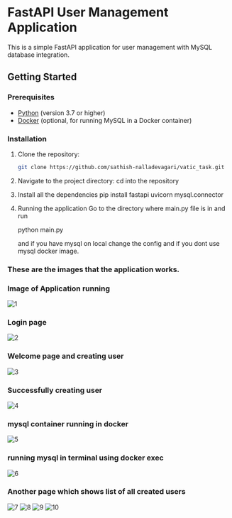 # FastAPI User Management Application

This is a simple FastAPI application for user management with MySQL database integration.

## Getting Started

### Prerequisites

- [Python](https://www.python.org/) (version 3.7 or higher)
- [Docker](https://www.docker.com/) (optional, for running MySQL in a Docker container)

### Installation

1. Clone the repository:

   ```bash
   git clone https://github.com/sathish-nalladevagari/vatic_task.git

2. Navigate to the project directory:
   cd into the repository

3. Install all the dependencies
   pip install fastapi uvicorn mysql.connector

4. Running the application
   Go to the directory where main.py file is in and run

   python main.py

   and if you have mysql on local change the config and if you dont use mysql docker image.

### These are the images that the application works.

### Image of Application running
![1](https://github.com/sathish-nalladevagari/vatic_task/assets/104757035/38b9c8f1-f2f6-4669-82f9-ac7b374e474c)

### Login page
![2](https://github.com/sathish-nalladevagari/vatic_task/assets/104757035/851c2db9-3b7b-4152-a15d-5a29bebc1eb8)

###  Welcome page and creating user
![3](https://github.com/sathish-nalladevagari/vatic_task/assets/104757035/1dde16b6-3e34-49de-944a-006a54354106)

### Successfully creating user 
![4](https://github.com/sathish-nalladevagari/vatic_task/assets/104757035/275e6b19-18f4-47c2-a52e-1c4b5ab3e36c)

### mysql container running in docker
![5](https://github.com/sathish-nalladevagari/vatic_task/assets/104757035/83fb3b50-2d31-48eb-8f66-91c1af690d56)

### running mysql in terminal using docker exec
![6](https://github.com/sathish-nalladevagari/vatic_task/assets/104757035/936a267b-36e0-4903-8264-e6fc98323e19)

### Another page which shows list of all created users
![7](https://github.com/sathish-nalladevagari/vatic_task/assets/104757035/fe9db43f-0826-4f28-ad66-4945d0fc695d)
![8](https://github.com/sathish-nalladevagari/vatic_task/assets/104757035/5973eb89-8b74-46a4-b898-3622e0780db3)
![9](https://github.com/sathish-nalladevagari/vatic_task/assets/104757035/e69226bc-a658-4426-aba3-205a21f94f65)
![10](https://github.com/sathish-nalladevagari/vatic_task/assets/104757035/3b44789a-14d4-47aa-9d6d-466f5554cc96)
